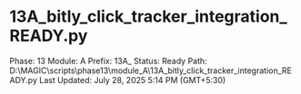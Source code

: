 # 13A_bitly_click_tracker_integration_READY.py

Phase: 13
Module: A
Prefix: 13A_
Status: Ready
Path: D:\MAGIC\scripts\phase13\module_A\13A_bitly_click_tracker_integration_READY.py
Last Updated: July 28, 2025 5:14 PM (GMT+5:30)